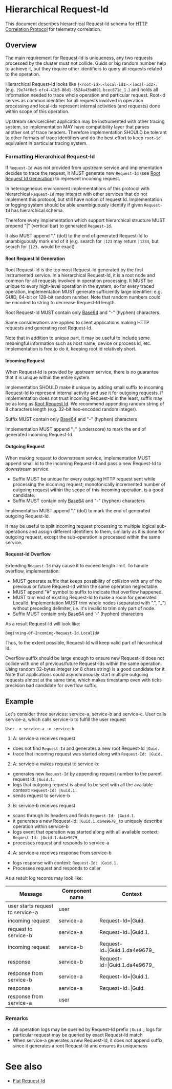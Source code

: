 #  Hierarchical Request-Id
This document describes hierarchical Request-Id schema for [HTTP Correlation Protocol](HttpCorrelationProtocol.md) for telemetry correlation.

## Overview
The main requirement for Request-Id is uniqueness, any two requests processed by the cluster must not collide.
Guids or big random number help to achieve it, but they require other identifiers to query all requests related to the operation.

Hierarchical Request-Id looks like `|<root-id>.<local-id1>.<local-id2>.` (e.g. `|9e74f0e5-efc4-41b5-86d1-3524a43bd891.bcec871c_1.`) and holds all information needed to trace whole operation and particular request.
Root-id serves as common identifier for all requests involved in operation processing and local-ids represent internal activities (and requests) done within scope of this operation.

Upstream service/client application may be instrumented with other tracing system, so implementation MAY have compatibility layer that parses another set of trace headers. 
Therefore implementation SHOULD be tolerant to other formats of trace identifiers and do the best effort to keep `root-id` equivalent in particular tracing system.

### Formatting Hierarchical Request-Id
If `Request-Id` was not provided from upstream service and implementation decides to trace the request, it MUST generate new `Request-Id` (see [Root Request Id Generation](#root-request-id-generation)) to represent incoming request. 

In heterogeneous environment implementations of this protocol with hierarchical `Request-Id` may interact with other services that do not implement this protocol, but still have notion of request Id. Implementation or logging system should be able unambiguously identify if given `Request-Id` has hierarchical schema. 

Therefore every implementation which support hierarchical structure MUST prepend "|" (vertical bar) to generated `Request-Id`. 

It also MUST append "." (dot) to the end of generated Request-Id to unambiguously mark end of it (e.g. search for `|123` may return `|1234`, but search for `|123.` would be exact)

#### Root Request Id Generation
Root Request-Id is the top most Request-Id generated by the first instrumented service. In a hierarchical Request-Id, it is a root node and common for all requests involved in operation processing.
It MUST be unique to every high-level operation in the system, so for every traced operation, implementation MUST generate sufficiently large identifier: e.g. GUID, 64-bit or 128-bit random number.
Note that random numbers could be encoded to string to decrease Request-Id length. 

Root Request-Id MUST contain only [Base64](https://en.wikipedia.org/wiki/Base64) and "-" (hyphen) characters.

Same considerations are applied to client applications making HTTP requests and generating root Request-Id.

Note that in addition to unique part, it may be useful to include some meaningful information such as host name, device or process id, etc. Implementation is free to do it, keeping root id relatively short.

#### Incoming Request
When Request-Id is provided by upstream service, there is no guarantee that it is unique within the entire system. 

Implementation SHOULD make it unique by adding small suffix to incoming Request-Id to represent internal activity and use it for outgoing requests.
If implementation does not trust incoming Request-Id in the least, suffix may be as long as [Root Request Id](HttpCorrelationProtocol.md#root-request-id-generation).
We recommend appending random string of 8 characters length (e.g. 32-bit hex-encoded random integer).

Suffix MUST contain only [Base64](https://en.wikipedia.org/wiki/Base64) and "-" (hyphen) characters

Implementation MUST append "_" (underscore) to mark the end of generated incoming Request-Id.

#### Outgoing Request
When making request to downstream service, implementation MUST append small id to the incoming Request-Id and pass a new Request-Id to downstream service.

- Suffix MUST be unique for every outgoing HTTP request sent while processing the incoming request;  monotonically incremented number of outgoing request within the scope of this incoming operation, is a good candidate. 
- Suffix MUST contain only [Base64](https://en.wikipedia.org/wiki/Base64) and "-" (hyphen) characters

Implementation MUST append "." (dot) to mark the end of generated outgoing Request-Id.

It may be useful to split incoming request processing to multiple logical sub-operations and assign different identifiers to them, similarly as it is done for outgoing request, except the sub-operation is processed within the same service. 

#### Request-Id Overflow
Extending `Request-Id` may cause it to exceed length limit.
To handle overflow, implementation: 
* MUST generate suffix that keeps possibility of collision with any of the previous or future Request-Id within the same operation neglectable.
* MUST append "#" symbol to suffix to indicate that overflow happened.
* MUST trim end of existing Request-Id to make a room for generated LocalId. Implementation MUST trim whole nodes (separated with ".", "_") without preceding delimiter, i.e. it's invalid to trim only part of node. 
* Suffix MUST contain only [Base64](https://en.wikipedia.org/wiki/Base64) and '-' (hyphen) characters

As a result Request-Id will look like: 

  `Beginning-Of-Incoming-Request-Id.LocalId#`

Thus, to the extent possible, Request-Id will keep valid part of hierarchical Id.

Overflow suffix should be large enough to ensure new Request-Id does not collide with one of previous/future Request-Ids within the same operation. Using random 32-bytes integer (or 8 chars string) is a good candidate for it.
Note that applications could asynchronously start multiple outgoing requests almost at the same time, which makes timestamp even with ticks precision bad candidate for overflow suffix.

## Example
Let's consider three services: service-a, service-b and service-c. User calls service-a, which calls service-b to fulfill the user request

`User -> service-a -> service-b`

1. A: service-a receives request 
  * does not find `Request-Id` and generates a new root Request-Id `|Guid.`
  * trace that incoming request was started along with `Request-Id: |Guid.`
2. A: service-a makes request to service-b:
  * generates new `Request-Id` by appending request number to the parent request id: `|Guid.1.`
  * logs that outgoing request is about to be sent with all the available context: `Request-Id: |Guid.1.`
  * sends request to service-b
3. B: service-b receives request
  * scans through its headers and finds `Request-Id: |Guid.1.`
  * it generates a new Request-Id: `|Guid.1.da4e9679_` to uniquely describe operation within service-b
  * logs event that operation was started along with all available context: `Request-Id: |Guid.1.da4e9679_`
  * processes request and responds to service-a
4. A: service-a receives response from service-b
  * logs response with context: `Request-Id: |Guid.1.`
  * Processes request and responds to caller

As a result log records may look like:

| Message  |  Component name | Context |
| ---------| --------------- | ------- |
| user starts request to service-a | user |  |
| incoming request | service-a | Request-Id=&#124;Guid. |
| request to service-b | service-a | Request-Id=&#124;Guid.1. |
| incoming request | service-b | Request-Id=&#124;Guid.1.da4e9679_ |
| response | service-b | Request-Id=&#124;Guid.1.da4e9679_ |
| response from service-b | service-a | Request-Id=&#124;Guid.1. |
| response | service-a | Request-Id=&#124;Guid. |
| response from service-a | user |  |

### Remarks
* All operation logs may be queried by Request-Id prefix `|Guid.`, logs for particular request may be queried by exact Request-Id match
* When service-a generates a new Request-Id, it does not append suffix, since it generates a root Request-Id and ensures its uniqueness

# See also
- [Flat Request-Id](FlatRequestId.md)
